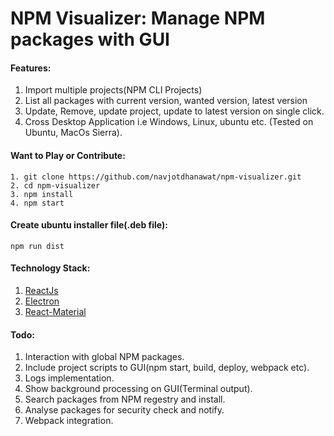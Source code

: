 # NPM Visualizer: Manage NPM packages with GUI

#### Features:
1. Import multiple projects(NPM CLI Projects)
2. List all packages with current version, wanted version, latest version
3. Update, Remove, update project, update to latest version on single click.
4. Cross Desktop Application i.e Windows, Linux, ubuntu etc. (Tested on Ubuntu, MacOs Sierra).

#### Want to Play or Contribute:
```
1. git clone https://github.com/navjotdhanawat/npm-visualizer.git
2. cd npm-visualizer
3. npm install
4. npm start
```

#### Create ubuntu installer file(.deb file):
```
npm run dist
```
#### Technology Stack:
1. [ReactJs](https://reactjs.org/)
2. [Electron](https://electronjs.org/)
3. [React-Material](http://www.material-ui.com/#/)
#### Todo:
1. Interaction with global NPM packages.
2. Include project scripts to GUI(npm start, build, deploy, webpack etc).
3. Logs implementation.
4. Show background processing on GUI(Terminal output).
5. Search packages from NPM regestry and install.
6. Analyse packages for security check and notify.
7. Webpack integration.